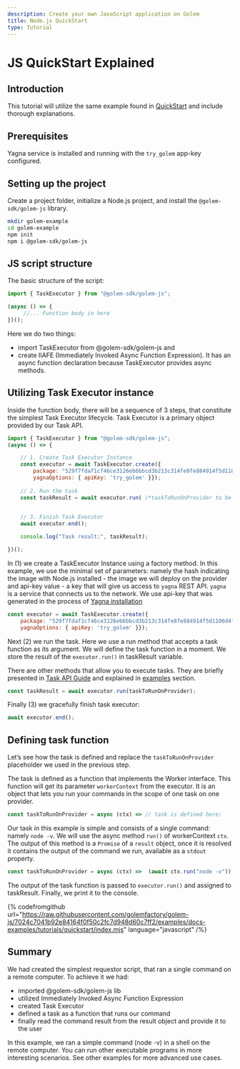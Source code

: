 ```yaml
---
description: Create your own JavaScript application on Golem
title: Node.js QuickStart
type: Tutorial
---
```


# JS QuickStart Explained

## Introduction

This tutorial will utilize the same example found in [QuickStart](/docs/creators/javascript/quickstarts/quickstart) and include thorough explanations.


## Prerequisites 
Yagna service is installed and running with the `try_golem` app-key configured.

## Setting up the project

Create a project folder, initialize a Node.js project, and install the `@golem-sdk/golem-js` library.

```bash
mkdir golem-example
cd golem-example
npm init
npm i @golem-sdk/golem-js
```

## JS script structure

The basic structure of the script:

```js
import { TaskExecutor } from "@golem-sdk/golem-js";

(async () => {
     //... Function body in here 
})();
```

Here we do two things:

* import TaskExecutor from @golem-sdk/golem-js and 
* create IIAFE (Immediately Invoked Async Function Expression). It has an async function declaration because TaskExecutor provides async methods.


## Utilizing Task Executor instance

Inside the function body, there will be a sequence of 3 steps, that constitute the simplest Task Executor lifecycle. Task Executor is a primary object provided by our Task API.  

```js
import { TaskExecutor } from "@golem-sdk/golem-js";
(async () => {

    // 1. Create Task Executor Instance
    const executor = await TaskExecutor.create({
        package: "529f7fdaf1cf46ce3126eb6bbcd3b213c314fe8fe884914f5d1106d4",    
        yagnaOptions: { apiKey: 'try_golem' }});
    
    // 2. Run the task
    const taskResult = await executor.run( /*taskToRunOnProvider to be provided here */);

    
    // 3. Finish Task Executor
    await executor.end();

    console.log("Task result:", taskResult);

})();
```

In (1) we create a TaskExecutor Instance using a factory method. In this example, we use the minimal set of parameters: namely the hash indicating the image with Node.js installed - the image we will deploy on the provider and api-key value - a key that will give us access to `yagna` REST API. `yagna` is a service that connects us to the network. 
We use api-key that was generated in the process of [Yagna installation](/docs/creators/javascript/examples/tools/yagna-installation-for-requestors)

```js
const executor = await TaskExecutor.create({
    package: "529f7fdaf1cf46ce3126eb6bbcd3b213c314fe8fe884914f5d1106d4",    
    yagnaOptions: { apiKey: 'try_golem' }});
```

Next (2) we run the task. Here we use a run method that accepts a task function as its argument. We will define the task function in a moment. We store the result of the `executor.run()` in taskResult variable. 

There are other methods that allow you to execute tasks. They are briefly presented in [Task API Guide](/docs/creators/javascript/guides/task-model#main-task-api-features) and explained in [examples](/docs/creators/javascript/examples) section.


```js
const taskResult = await executor.run(taskToRunOnProvider);
```

Finally (3) we gracefully finish task executor:

```js
await executor.end();
```


## Defining task function

Let’s see how the task is defined and replace the `taskToRunOnProvider` placeholder we used in the previous step.

The task is defined as a function that implements the Worker interface. This function will get its parameter `workerContext` from the executor. It is an object that lets you run your commands in the scope of one task on one provider. 

```js
const taskToRunOnProvider = async (ctx) => // task is defined here;
```

Our task in this example is simple and consists of a single command: namely `node -v`. We will use the async method `run()` of workerContext `ctx`. The output of this method is a `Promise` of a `result` object, once it is resolved it contains the output of the command we run, available as a `stdout` property.

```js
const taskToRunOnProvider = async (ctx) =>  (await ctx.run("node -v")).stdout;
```

The output of the task function is passed to `executor.run()` and assigned to taskResult. 
Finally, we print it to the console.


{% codefromgithub url="https://raw.githubusercontent.com/golemfactory/golem-js/7024c7041b92e84164f0f50c2fc7d948d60c7ff2/examples/docs-examples/tutorials/quickstart/index.mjs" language="javascript" /%}

## Summary

We had created the simplest requestor script, that ran a single command on a remote computer. 
To achieve it we had:

- imported @golem-sdk/golem-js lib
- utilized Immediately Invoked Async Function Expression
- created Task Executor
- defined a task as a function that runs our command
- finally read the command result from the result object and provide it to the user


In this example, we ran a simple command (node -v) in a shell on the remote computer. You can run other executable programs in more interesting scenarios. See other examples for more advanced use cases.

